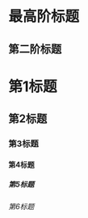 最高阶标题
==============================================================
第二阶标题
---------------------------------------------------------------
# 第1标题
## 第2标题
### 第3标题
#### 第4标题
##### 第5标题
###### 第6标题
